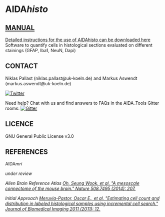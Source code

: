 <h1>AIDA<i>histo</i></h1>

[<h2>MANUAL</h2> 
Detailed instructions for the use of AIDAhisto can be downloaded here](https://github.com/maswendt/AIDAhisto/blob/master/manual.pdf)
Software to quantify cells in histological sections evaluated on different stainings (GFAP, Iba1, NeuN, Dapi)
<h2><b>CONTACT</h2></b>
Niklas Pallast (niklas.pallast@uk-koeln.de) and 
Markus Aswendt (markus.aswendt@uk-koeln.de)

[![Twitter](http://i.imgur.com/tXSoThF.png)](https://twitter.com/AswendtMarkus)

<!--social icon from https://github.com/carlsednaoui/gitsocial -->

Need help? Chat with us and find answers to FAQs in the AIDA_Tools Gitter rooms: [![Gitter](https://badges.gitter.im/AIDA_tools/community.svg)](https://gitter.im/AIDA_tools/community?utm_source=badge&utm_medium=badge&utm_campaign=pr-badge)
<h2><b>LICENCE</h2></b>
GNU General Public License v3.0
<h2><b>REFERENCES</h2></b>
AIDA<i>mri
<p>under review

Allen Brain Reference Atlas
[Oh, Seung Wook, et al. "A mesoscale connectome of the mouse brain." Nature 508.7495 (2014): 207.](https://www.nature.com/articles/nature13186)

Initial Approach
[Meruvia-Pastor, Oscar E., et al. "Estimating cell count and distribution in labeled histological samples using incremental cell search." Journal of Biomedical Imaging 2011 (2011): 12.](https://www.hindawi.com/journals/ijbi/2011/874702/)